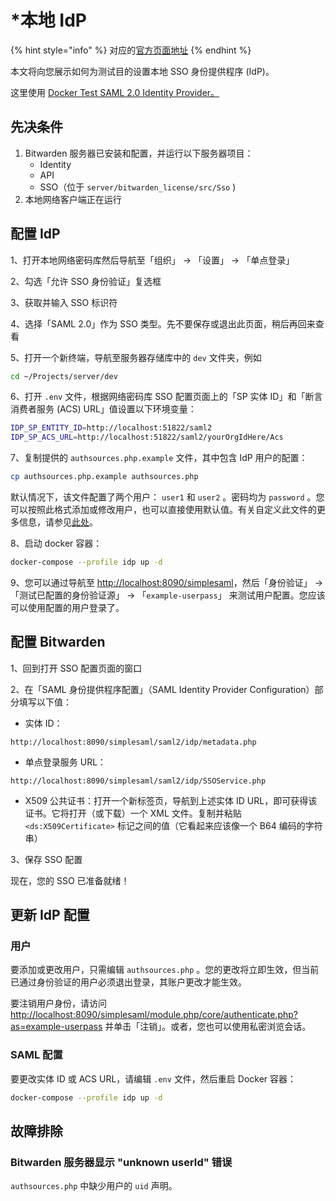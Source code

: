 # \*本地 IdP

{% hint style="info" %}
对应的[官方页面地址](https://contributing.bitwarden.com/getting-started/server/sso/local)
{% endhint %}

本文将向您展示如何为测试目的设置本地 SSO 身份提供程序 (IdP)。

这里使用 [Docker Test SAML 2.0 Identity Provider。](https://github.com/kenchan0130/docker-simplesamlphp)

## 先决条件 <a href="#prerequisites" id="prerequisites"></a>

1. Bitwarden 服务器已安装和配置，并运行以下服务器项目：
   * Identity
   * API
   * SSO（位于 `server/bitwarden_license/src/Sso` )
2. 本地网络客户端正在运行

## 配置 IdP <a href="#configure-idp" id="configure-idp"></a>

1、打开本地网络密码库然后导航至「组织」 → 「设置」 → 「单点登录」

2、勾选「允许 SSO 身份验证」复选框

3、获取并输入 SSO 标识符

4、选择「SAML 2.0」作为 SSO 类型。先不要保存或退出此页面，稍后再回来查看

5、打开一个新终端，导航至服务器存储库中的 `dev` 文件夹，例如

```bash
cd ~/Projects/server/dev
```

6、打开 `.env` 文件，根据网络密码库 SSO 配置页面上的「SP 实体 ID」和「断言消费者服务 (ACS) URL」值设置以下环境变量：

```bash
IDP_SP_ENTITY_ID=http://localhost:51822/saml2
IDP_SP_ACS_URL=http://localhost:51822/saml2/yourOrgIdHere/Acs
```

7、复制提供的 `authsources.php.example` 文件，其中包含 IdP 用户的配置：

```bash
cp authsources.php.example authsources.php
```

默认情况下，该文件配置了两个用户： `user1` 和 `user2` 。密码均为 `password` 。您可以按照此格式添加或修改用户，也可以直接使用默认值。有关自定义此文件的更多信息，请参见[此处](https://github.com/kenchan0130/docker-simplesamlphp#advanced-usage)。

8、启动 docker 容器：

```bash
docker-compose --profile idp up -d
```

9、您可以通过导航至 [http://localhost:8090/simplesaml](http://localhost:8090/simplesaml)，然后「身份验证」 → 「测试已配置的身份验证源」 → 「`example-userpass`」 来测试用户配置。您应该可以使用配置的用户登录了。

## 配置 Bitwarden <a href="#configure-bitwarden" id="configure-bitwarden"></a>

1、回到打开 SSO 配置页面的窗口

2、在「SAML 身份提供程序配置」（SAML Identity Provider Configuration）部分填写以下值：

* 实体 ID：

```
http://localhost:8090/simplesaml/saml2/idp/metadata.php
```

* 单点登录服务 URL：

```
http://localhost:8090/simplesaml/saml2/idp/SSOService.php
```

* X509 公共证书：打开一个新标签页，导航到上述实体 ID URL，即可获得该证书。它将打开（或下载）一个 XML 文件。复制并粘贴 `<ds:X509Certificate>` 标记之间的值（它看起来应该像一个 B64 编码的字符串）

3、保存 SSO 配置

现在，您的 SSO 已准备就绪！

## 更新 IdP 配置 <a href="#updating-the-idp-configuration" id="updating-the-idp-configuration"></a>

### 用户 <a href="#users" id="users"></a>

要添加或更改用户，只需编辑 `authsources.php` 。您的更改将立即生效，但当前已通过身份验证的用户必须退出登录，其账户更改才能生效。

要注销用户身份，请访问 [http://localhost:8090/simplesaml/module.php/core/authenticate.php?as=example-userpass](http://localhost:8090/simplesaml/module.php/core/authenticate.php?as=example-userpass) 并单击「注销」。或者，您也可以使用私密浏览会话。

### SAML 配置 <a href="#saml-configuration" id="saml-configuration"></a>

要更改实体 ID 或 ACS URL，请编辑 `.env` 文件，然后重启 Docker 容器：

```bash
docker-compose --profile idp up -d
```

## 故障排除 <a href="#troubleshooting" id="troubleshooting"></a>

### Bitwarden 服务器显示 "unknown userId" 错误 <a href="#bitwarden-server-thows-unknown-userid-error" id="bitwarden-server-thows-unknown-userid-error"></a>

`authsources.php` 中缺少用户的 `uid` 声明。
